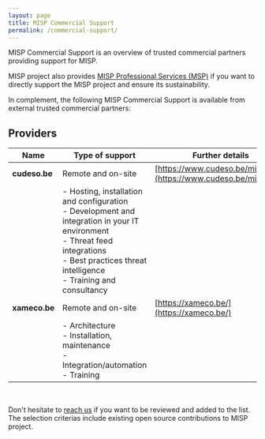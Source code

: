 ```yaml
---
layout: page
title: MISP Commercial Support
permalink: /commercial-support/
---
```


MISP Commercial Support is an overview of trusted commercial partners providing support for MISP. 

MISP project also provides [MISP Professional Services (MSP)](/professional-services/) if you want to directly support the MISP project and ensure its sustainability.

In complement, the following MISP Commercial Support is available from external trusted commercial partners:

## Providers

| Name   | Type of support | Further details  | Region |
|---|---|---|---|
| **cudeso.be**  | Remote and on-site | [https://www.cudeso.be/misp.html](https://www.cudeso.be/misp.html) | Europe |
|            | - Hosting, installation and configuration <br /> - Development and integration in your IT environment <br /> - Threat feed integrations <br /> - Best practices threat intelligence <br /> - Training and consultancy |   | |
| **xameco.be** | Remote and on-site | [https://xameco.be/](https://xameco.be/) | Europe |
|               | - Architecture <br />- Installation, maintenance<br />- Integration/automation<br />- Training | | |

<br />

Don't hesitate to [reach us](/support) if you want to be reviewed and added to the list. The selection criterias include existing open source contributions to MISP project.

